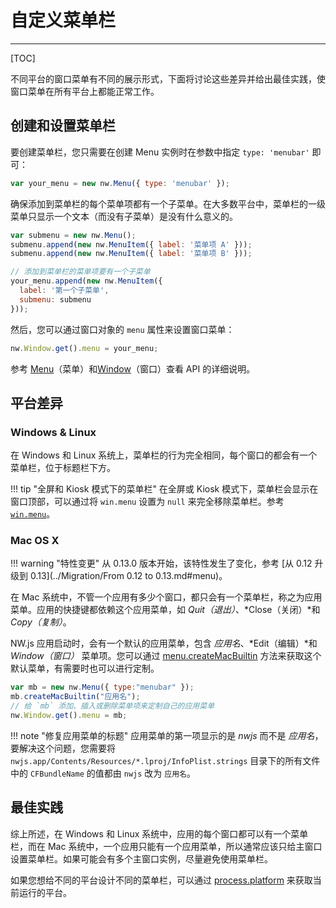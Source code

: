 # 自定义菜单栏
---

[TOC]

不同平台的窗口菜单有不同的展示形式，下面将讨论这些差异并给出最佳实践，使窗口菜单在所有平台上都能正常工作。

## 创建和设置菜单栏

要创建菜单栏，您只需要在创建 Menu 实例时在参数中指定
`type: 'menubar'` 即可：

```javascript
var your_menu = new nw.Menu({ type: 'menubar' });
```

确保添加到菜单栏的每个菜单项都有一个子菜单。在大多数平台中，菜单栏的一级菜单只显示一个文本（而没有子菜单）是没有什么意义的。

```javascript
var submenu = new nw.Menu();
submenu.append(new nw.MenuItem({ label: '菜单项 A' }));
submenu.append(new nw.MenuItem({ label: '菜单项 B' }));

// 添加到菜单栏的菜单项要有一个子菜单
your_menu.append(new nw.MenuItem({
  label: '第一个子菜单',
  submenu: submenu
}));
```

然后，您可以通过窗口对象的 `menu` 属性来设置窗口菜单：

```javascript
nw.Window.get().menu = your_menu;
```

参考 [Menu](../../References/Menu.md)（菜单）和[Window](../../References/Window.md)（窗口）查看 API 的详细说明。

## 平台差异

### Windows & Linux

在 Windows 和 Linux 系统上，菜单栏的行为完全相同，每个窗口的都会有一个菜单栏，位于标题栏下方。

!!! tip "全屏和 Kiosk 模式下的菜单栏"
    在全屏或 Kiosk 模式下，菜单栏会显示在窗口顶部，可以通过将 `win.menu` 设置为 `null` 来完全移除菜单栏。参考 [`win.menu`](../../References/Window.md#winmenu)。

### Mac OS X

!!! warning "特性变更"
    从 0.13.0 版本开始，该特性发生了变化，参考 [从 0.12 升级到 0.13](../Migration/From 0.12 to 0.13.md#menu)。

在 Mac 系统中，不管一个应用有多少个窗口，都只会有一个菜单栏，称之为应用菜单。应用的快捷键都依赖这个应用菜单，如 *Quit（退出）*、*Close（关闭）*和 *Copy（复制）*。

NW.js 应用启动时，会有一个默认的应用菜单，包含 *应用名*、*Edit（编辑）*和 *Window（窗口）* 菜单项。您可以通过 [menu.createMacBuiltin](../../References/Menu.md#menucreatemacbuiltinappname-options-mac) 方法来获取这个默认菜单，有需要时也可以进行定制。

```javascript
var mb = new nw.Menu({ type:"menubar" });
mb.createMacBuiltin("应用名");
// 给 `mb` 添加、插入或删除菜单项来定制自己的应用菜单
nw.Window.get().menu = mb;
```

!!! note "修复应用菜单的标题"
    应用菜单的第一项显示的是 *nwjs* 而不是 *应用名*，要解决这个问题，您需要将 `nwjs.app/Contents/Resources/*.lproj/InfoPlist.strings` 目录下的所有文件中的 `CFBundleName` 的值都由 `nwjs` 改为 `应用名`。

## 最佳实践

综上所述，在 Windows 和 Linux 系统中，应用的每个窗口都可以有一个菜单栏，而在 Mac 系统中，一个应用只能有一个应用菜单，所以通常应该只给主窗口设置菜单栏。如果可能会有多个主窗口实例，尽量避免使用菜单栏。

如果您想给不同的平台设计不同的菜单栏，可以通过 [process.platform](http://nodejs.org/api/process.html#process_process_platform) 来获取当前运行的平台。